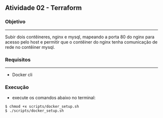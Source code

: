 ## Atividade 02 - Terraform


### Objetivo
---

Subir dois contêineres, nginx e mysql, mapeando a porta 80 do nginx para acesso pelo host e permitir que o contêiner do nginx tenha comunicação de rede no contêiner mysql. 

### Requisitos
---

* Docker cli


### Execução

* execute os comandos abaixo no terminal:
```
$ chmod +x scripts/docker_setup.sh
$ ./scripts/docker_setup.sh
```